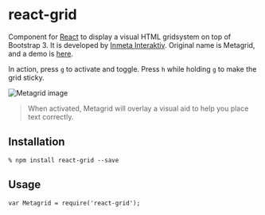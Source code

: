 # react-grid

Component for [React][1] to display a visual HTML gridsystem on top of Bootstrap 3. It is developed by [Inmeta Interaktiv][3]. Original name is Metagrid, and a demo is [here][2].

In action, press `g` to activate and toggle. Press `h` while holding `g` to make the grid sticky. 

![Metagrid image](https://photos-5.dropbox.com/t/1/AACYvNYQroNvjrBjP1WwtsjhJgTviYjiUdsRVQysFHaGIA/12/268623305/png/640x480/3/1412949600/0/2/metagrid.png/8iU80aV98DF6DGtojhxH3BepD_XrWHC-KnbxAUU95Nk)

> When activated, Metagrid will overlay a visual aid to help you place text correctly.

## Installation

    % npm install react-grid --save

## Usage

    var Metagrid = require('react-grid');

[1]: https://facebook.github.io/react/
[2]: http://demo2.inmetainteraktiv.no/Metagrid/
[3]: http://www.inmeta.no/
